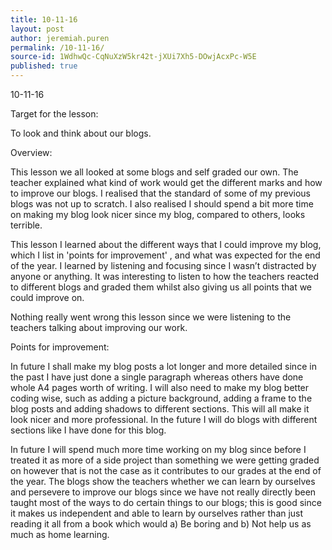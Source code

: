 ```yaml
---
title: 10-11-16
layout: post
author: jeremiah.puren
permalink: /10-11-16/
source-id: 1WdhwQc-CqNuXzW5kr42t-jXUi7Xh5-DOwjAcxPc-W5E
published: true
---
```

10-11-16

Target for the lesson:

To look and think about our blogs.

Overview:

This lesson we all looked at some blogs and self graded our own. The teacher explained what kind of work would get the different marks and how to improve our blogs. I realised that the standard of some of my previous blogs was not up to scratch. I also realised I should spend a bit more time on making my blog look nicer since my blog, compared to others, looks terrible. 

This lesson I learned about the different ways that I could improve my blog, which I list in 'points for improvement' , and what was expected for the end of the year. I learned by listening and focusing since I wasn’t distracted by anyone or anything. It was interesting to listen to how the teachers reacted to different blogs and graded them whilst also giving us all points that we could improve on.

 Nothing really went wrong this lesson since we were listening to the teachers talking about improving our work. 

Points for improvement:

 In future I shall make my blog posts a lot longer and more detailed since in the past I have just done a single paragraph whereas others have done whole A4 pages worth of writing. I will also need to make my blog better coding wise, such as adding a picture background, adding a frame to the blog posts and adding shadows to different sections. This will all make it look nicer and more professional. In the future I will do blogs with different sections like I have done for this blog.

In future I will spend much more time working on my blog since before I treated it as more of a side project than something we were getting graded on however that is not the case as it contributes to our grades at the end of the year. The blogs show the teachers whether we can learn by ourselves and persevere to improve our blogs since we have not really directly been taught most of the ways to do certain things to our blogs; this is good since it makes us independent and able to learn by ourselves rather than just reading it all from a book which would a) Be boring and b) Not help us as much as home learning. 

